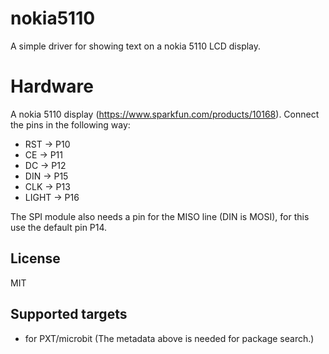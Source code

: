 # nokia5110

A simple driver for showing text on a nokia 5110 LCD display.

# Hardware
A nokia 5110 display (<https://www.sparkfun.com/products/10168>). Connect the pins in the following way:
- RST -> P10
- CE -> P11
- DC -> P12
- DIN -> P15
- CLK -> P13
- LIGHT -> P16

The SPI module also needs a pin for the MISO line (DIN is MOSI), for this use the default pin P14.

## License

MIT

## Supported targets

* for PXT/microbit
(The metadata above is needed for package search.)